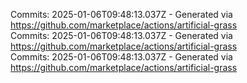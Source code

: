 Commits: 2025-01-06T09:48:13.037Z - Generated via https://github.com/marketplace/actions/artificial-grass
<br>
Commits: 2025-01-06T09:48:13.037Z - Generated via https://github.com/marketplace/actions/artificial-grass
<br>
Commits: 2025-01-06T09:48:13.037Z - Generated via https://github.com/marketplace/actions/artificial-grass
<br>
